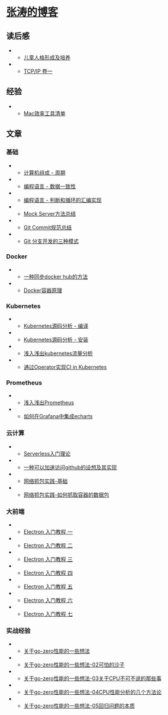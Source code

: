 <!-- docs/_sidebar.md -->

# [张涛的博客](/)

## 读后感
  + + [儿童人格形成及培养](/book/children.md)
  + + [TCP/IP 卷一](/book/tcp-ip.md)



## 经验
  + + [Mac效率工具清单](/doc/experience/mac.md)


## 文章

  ### 基础
  + + [计算机组成 - 周期](/doc/base/zucheng-cpu.md)
  + + [编程语言 - 数据一致性](/doc/base/golang-data-share.md)
  + + [编程语言 - 判断和循环的汇编实现](/doc/base/c-loop.md)
  + + [Mock Server方法总结](/doc/base/mock-server.md)
  + + [Git Commit规范总结](/doc/base/git-commit.md)
  + + [Git 分支开发的三种模式](/doc/base/git-branch.md)

  ### Docker
  + + [一种同步docker hub的方法](/doc/docker/docker-hub.md)
  + + [Docker容器原理](/doc/docker/docker-what.md)

  ### Kubernetes
  + + [Kubernetes源码分析 - 编译](/doc/kubernetes/build.md)
  + + [Kubernetes源码分析 - 安装](/doc/kubernetes/setup.md)
  + + [浅入浅出kubernetes流量分析](/doc/kubernetes/eyes.md)
  + + [通过Operator实现CI in Kubernetes](/doc/kubernetes/ci-with-operator.md)

  ### Prometheus
  + + [浅入浅出Prometheus](/doc/prometheus/in-out-prometheus.md)
  + + [如何在Grafana中集成echarts](/doc/prometheus/useecharts-in-grafana.md)


  ### 云计算
  + + [Serverless入门理论](/doc/cloud/serverless.md)
  + + [一种可以加速访问github的设想及其实现](/doc/cloud/github.md)
  + + [网络抓包实践-基础](/doc/cloud/capture-01.md)
  + + [网络抓包实践-如何抓取容器的数据包](/doc/cloud/capture-02.md)

  ### 大前端
  + + [Electron 入门教程 一](/doc/front/electron/use-electron-01.md)
  + + [Electron 入门教程 二](/doc/front/electron/use-electron-02.md)
  + + [Electron 入门教程 三](/doc/front/electron/use-electron-03.md)
  + + [Electron 入门教程 四](/doc/front/electron/use-electron-04.md)
  + + [Electron 入门教程 五](/doc/front/electron/use-electron-05.md)
  + + [Electron 入门教程 六](/doc/front/electron/use-electron-06.md)
  + + [Electron 入门教程 七](/doc/front/electron/use-electron-07.md)


  ### 实战经验

  * * [关于go-zero性能的一些想法](/doc/think/go-zero.md)
  * * [关于go-zero性能的一些想法-02可怕的沙子](/doc/think/cpu.md)
  * * [关于go-zero性能的一些想法-03关于CPU不可不说的那些事](/doc/think/cpu-03.md)
  * * [关于go-zero性能的一些想法-04CPU性能分析的几个方法论](/doc/think/cpu-04.md)
  * * [关于go-zero性能的一些想法-05回归问题的本质](/doc/think/cpu-05.md)